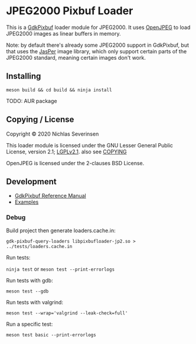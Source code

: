 
# JPEG2000 Pixbuf Loader

This is a [GdkPixbuf](https://gitlab.gnome.org/GNOME/gdk-pixbuf) loader module for JPEG2000. It uses [OpenJPEG](https://github.com/uclouvain/openjpeg) to load JPEG2000 images as linear buffers in memory.

Note: by default there's already some JPEG2000 support in GdkPixbuf, but that uses the [JasPer](https://github.com/mdadams/jasper) image library, which only support certain parts of the JPEG2000 standard, meaning certain images don't work.

## Installing

```
meson build && cd build && ninja install
```

TODO: AUR package

## Copying / License

Copyright © 2020 Nichlas Severinsen

This loader module is licensed under the GNU Lesser General Public License, version 2.1; [LGPLv2.1](https://www.gnu.org/licenses/old-licenses/lgpl-2.1.en.html). also see [COPYING](COPYING)

OpenJPEG is licensed under the 2-clauses BSD License.

## Development

- [GdkPixbuf Reference Manual](https://developer.gnome.org/gdk-pixbuf/)
- [Examples](https://gitlab.gnome.org/GNOME/gdk-pixbuf/tree/master/gdk-pixbuf)

### Debug

Build project then generate loaders.cache.in:

```
gdk-pixbuf-query-loaders libpixbufloader-jp2.so > ../tests/loaders.cache.in
```

Run tests:

`ninja test` or `meson test --print-errorlogs`

Run tests with gdb:

```
meson test --gdb
```

Run tests with valgrind:

```
meson test --wrap='valgrind --leak-check=full'
```

Run a specific test:

```
meson test basic --print-errorlogs
```
